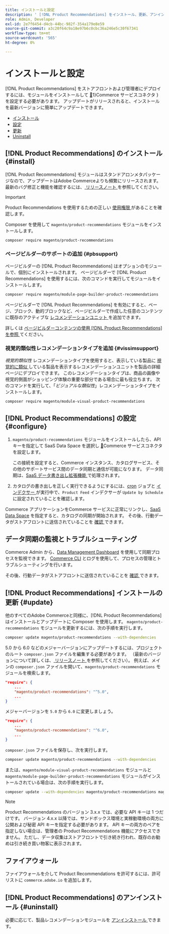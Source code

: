 ```yaml
---
title: インストールと設定
description: ' [!DNL Product Recommendations] をインストール、更新、アンインストールする方法を説明します。'
role: Admin, Developer
exl-id: 2e7f6454-d4cb-44bc-982f-354a179e8e59
source-git-commit: a3c20f64c9a18e97b6c0cbc36a246e5c30f67341
workflow-type: tm+mt
source-wordcount: '565'
ht-degree: 0%

---
```


# インストールと設定

[!DNL Product Recommendations] をストアフロントおよび管理者にデプロイするには、モジュールをインストールして [&#128279;](../landing/saas.md)1&rbrace;Commerce サービスコネクタ &rbrace; を設定する必要があります。 アップデートがリリースされると、インストールを最新バージョンに簡単にアップデートできます。

- [インストール](#install)
- [設定](#configure)
- [更新](#update)
- [Uninstall](#uninstall)

## [!DNL Product Recommendations] のインストール {#install}

[!DNL Product Recommendations] モジュールはスタンドアロンメタパッケージなので、アップデートはAdobe Commerceよりも頻繁にリリースされます。 最新のバグ修正と機能を確認するには、[ リリースノート ](release-notes.md) を参照してください。

>[!IMPORTANT]
>
>Product Recommendations を使用するための正しい [ 使用権限 ](../landing/saas.md#credentials) があることを確認します。

Composer を使用して `magento/product-recommendations` モジュールをインストールします。

```bash
composer require magento/product-recommendations
```

### ページビルダーのサポートの追加 {#pbsupport}

ページビルダーの [!DNL Product Recommendations] はオプションのモジュールで、個別にインストールされます。 ページビルダーで [!DNL Product Recommendations] を使用するには、次のコマンドを実行してモジュールをインストールします。

```bash
composer require magento/module-page-builder-product-recommendations
```

ページビルダーで [!DNL Product Recommendations] を有効にすると、ページ、ブロック、動的ブロックなど、ページビルダーで作成した任意のコンテンツに既存のアクティブな [ レコメンデーションユニット ](https://experienceleague.adobe.com/en/docs/commerce-admin/page-builder/add-content/recommendations) を追加できます。

詳しくは [ ページビルダーコンテンツの使用  [!DNL Product Recommendations]  を参照 ](page-builder.md) てください。

### 視覚的類似性レコメンデーションタイプを追加 {#vissimsupport}

_視覚的類似性_ レコメンデーションタイプを使用すると、表示している製品に [ 視覚的に類似 ](type.md#visualsim) している製品を表示するレコメンデーションユニットを製品の詳細ページにデプロイできます。 このレコメンデーションタイプは、商品の画像や視覚的側面がショッピング体験の重要な部分である場合に最も役立ちます。 次のコマンドを実行して、「_ビジュアルな類似性_」レコメンデーションタイプをインストールします。

```bash
composer require magento/module-visual-product-recommendations
```

## [!DNL Product Recommendations] の設定 {#configure}

1. `magento/product-recommendations` モジュールをインストールしたら、API キーを指定して SaaS Data Space を選択し [&#128279;](../landing/saas.md)Commerce サービスコネクタを設定します。

   この接続を設定すると、Commerce インスタンス、カタログサービス、その他のサポートサービス間のデータ同期と通信が可能になります。 データ同期は、[SaaS データ書き出し拡張機能 ](../data-export/overview.md) で処理されます。

1. カタログの書き出しを正しく実行できるようにするには、[cron](https://experienceleague.adobe.com/en/docs/commerce-operations/configuration-guide/cli/configure-cron-jobs) ジョブと [ インデクサー ](https://experienceleague.adobe.com/en/docs/commerce-operations/configuration-guide/cli/manage-indexers) が実行中で、`Product Feed` インデクサーが `Update by Schedule` に設定されていることを確認します。

Commerce アプリケーションをCommerce サービスに正常にリンクし、[SaaS Data Space](../landing/saas.md#saas-configuration) を指定すると、カタログの同期が開始されます。 その後、行動データがストアフロントに送信されていることを [ 確認 ](verify.md) できます。

## データ同期の監視とトラブルシューティング

Commerce Admin から、[Data Management Dashboard](https://experienceleague.adobe.com/en/docs/commerce-admin/systems/data-transfer/data-dashboard) を使用して同期プロセスを監視できます。 [Commerce CLI](../data-export/data-export-cli-commands.md#troubleshooting) とログを使用して、プロセスの管理とトラブルシューティングを行います。

その後、行動データがストアフロントに送信されていることを [ 確認 ](verify.md) できます。

## [!DNL Product Recommendations] インストールの更新 {#update}

他のすべてのAdobe Commerceと同様に、[!DNL Product Recommendations] はインストールとアップデートに Composer を使用します。 `magento/product-recommendations` モジュールを更新するには、次の手順を実行します。

```bash
composer update magento/product-recommendations --with-dependencies
```

5.0 から 6.0 などのメジャーバージョンにアップデートするには、プロジェクトのルート `composer.json` ファイルを編集する必要があります。 （最新のバージョンについて詳しくは、[ リリースノート ](release-notes.md) を参照してください）。 例えば、メインの `composer.json` ファイルを開いて、`magento/product-recommendations` モジュールを検索します。

```json
"require": {
    ...
    "magento/product-recommendations": "^5.0",
    ...
}
```

メジャーバージョンを `5.0` から `6.0` に変更しましょう。

```json
"require": {
    ...
    "magento/product-recommendations": "^6.0",
    ...
}
```

`composer.json` ファイルを保存し、次を実行します。

```bash
composer update magento/product-recommendations --with-dependencies
```

または、`magento/module-visual-product-recommendations` モジュールと `magento/module-page-builder-product-recommendations` モジュールがインストールされている場合は、次の手順を実行します。

```bash
composer update --with-dependencies magento/product-recommendations magento/module-visual-product-recommendations magento/module-page-builder-product-recommendations
```

>[!NOTE]
>
> Product Recommendations のバージョン 3.x.x では、必要な API キーは 1 つだけです。 バージョン 4.x.x 以降では、サンドボックス環境と実稼動環境の両方に公開および秘密 API キーを指定する必要があります。 API キーの両方のペアを指定しない場合は、管理者の Product Recommendations 機能にアクセスできません。 ただし、データ収集はストアフロントで引き続き行われ、既存のお勧めは引き続き買い物客に表示されます。

## ファイアウォール

ファイアウォールを介して Product Recommendations を許可するには、許可リストに `commerce.adobe.io` を追加します。

## [!DNL Product Recommendations] のアンインストール {#uninstall}

必要に応じて、製品レコメンデーションモジュールを [ アンインストール ](https://experienceleague.adobe.com/en/docs/commerce-operations/installation-guide/tutorials/uninstall-modules) できます。
